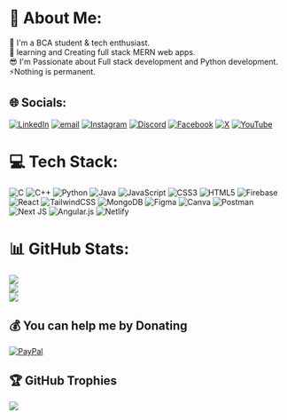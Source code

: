 # 💫 About Me:
🔭 I'm a BCA student & tech enthusiast.<br>🌱 learning and Creating full stack MERN web apps.<br>😎 I'm Passionate about Full stack development and Python development.<br>⚡Nothing is permanent.<br>


## 🌐 Socials:
[![LinkedIn](https://img.shields.io/badge/LinkedIn-%230077B5.svg?logo=linkedin&logoColor=white)](https://linkedin.com/in/sahilbajaj2004) [![email](https://img.shields.io/badge/Email-D14836?logo=gmail&logoColor=white)](mailto:sahilbajaj0941@gamil.com) [![Instagram](https://img.shields.io/badge/Instagram-%23E4405F.svg?logo=Instagram&logoColor=white)](https://instagram.com/_wtfbajaj) [![Discord](https://img.shields.io/badge/Discord-%237289DA.svg?logo=discord&logoColor=white)](https://discord.gg/dSXwSx82) [![Facebook](https://img.shields.io/badge/Facebook-%231877F2.svg?logo=Facebook&logoColor=white)](https://facebook.com/sahilbajaj2004) [![X](https://img.shields.io/badge/X-black.svg?logo=X&logoColor=white)](https://x.com/sahilbajaj2004) [![YouTube](https://img.shields.io/badge/YouTube-%23FF0000.svg?logo=YouTube&logoColor=white)](https://youtube.com/@sahilbajaj2004) 

# 💻 Tech Stack:
![C](https://img.shields.io/badge/c-%2300599C.svg?style=for-the-badge&logo=c&logoColor=white) ![C++](https://img.shields.io/badge/c++-%2300599C.svg?style=for-the-badge&logo=c%2B%2B&logoColor=white) ![Python](https://img.shields.io/badge/python-3670A0?style=for-the-badge&logo=python&logoColor=ffdd54) ![Java](https://img.shields.io/badge/java-%23ED8B00.svg?style=for-the-badge&logo=openjdk&logoColor=white) ![JavaScript](https://img.shields.io/badge/javascript-%23323330.svg?style=for-the-badge&logo=javascript&logoColor=%23F7DF1E) ![CSS3](https://img.shields.io/badge/css3-%231572B6.svg?style=for-the-badge&logo=css3&logoColor=white) ![HTML5](https://img.shields.io/badge/html5-%23E34F26.svg?style=for-the-badge&logo=html5&logoColor=white) ![Firebase](https://img.shields.io/badge/firebase-%23039BE5.svg?style=for-the-badge&logo=firebase) ![React](https://img.shields.io/badge/react-%2320232a.svg?style=for-the-badge&logo=react&logoColor=%2361DAFB) ![TailwindCSS](https://img.shields.io/badge/tailwindcss-%2338B2AC.svg?style=for-the-badge&logo=tailwind-css&logoColor=white) ![MongoDB](https://img.shields.io/badge/MongoDB-%234ea94b.svg?style=for-the-badge&logo=mongodb&logoColor=white) ![Figma](https://img.shields.io/badge/figma-%23F24E1E.svg?style=for-the-badge&logo=figma&logoColor=white) ![Canva](https://img.shields.io/badge/Canva-%2300C4CC.svg?style=for-the-badge&logo=Canva&logoColor=white) ![Postman](https://img.shields.io/badge/Postman-FF6C37?style=for-the-badge&logo=postman&logoColor=white) ![Next JS](https://img.shields.io/badge/Next-black?style=for-the-badge&logo=next.js&logoColor=white) ![Angular.js](https://img.shields.io/badge/angular.js-%23E23237.svg?style=for-the-badge&logo=angularjs&logoColor=white) ![Netlify](https://img.shields.io/badge/netlify-%23000000.svg?style=for-the-badge&logo=netlify&logoColor=#00C7B7) 

# 📊 GitHub Stats:
![](https://github-readme-stats.vercel.app/api?username=sahilbajaj2004&theme=transparent&hide_border=false&include_all_commits=false&count_private=false)<br/>
![](https://nirzak-streak-stats.vercel.app/?user=sahilbajaj2004&theme=transparent&hide_border=false)<br/>
![](https://github-readme-stats.vercel.app/api/top-langs/?username=sahilbajaj2004&theme=transparent&hide_border=false&include_all_commits=false&count_private=false&layout=compact)

## 💰 You can help me by Donating
[![PayPal](https://img.shields.io/badge/PayPal-00457C?style=for-the-badge&logo=paypal&logoColor=white)](https://paypal.me/sahilbajaj0941) 

## 🏆 GitHub Trophies
![](https://github-profile-trophy.vercel.app/?username=sahilbajaj2004&theme=transparent&no-frame=false&no-bg=true&margin-w=4)

